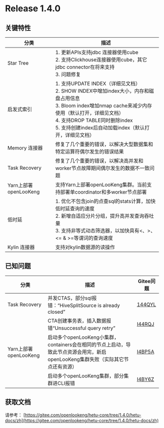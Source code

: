 # Release 1.4.0

## 关键特性

| 分类                  | 描述                                                         |
| --------------------- | ------------------------------------------------------------ |
| Star Tree             | 1. 更新APIs支持jdbc 连接器使用cube<br/>2. 支持Clickhouse连接器使用cube，其它jdbc connector在将来支持<br/>3. 问题修复 |
| 启发式索引            | 1. 支持UPDATE INDEX（详细见文档）<br/>2. SHOW INDEX中增加index大小，内存和磁盘占用信息<br/>3. Bloom index增加nmap cache来减少内存使用（默认打开，详细见文档）<br/>4. 支持DROP TABLE同时删除index<br/>5. 支持创建index后自动加载index（默认打开，详细见文档） |
| Memory 连接器         | 修复了几个重要的错误，以解决大型数据集和特定运算符偶尔发生的错误结果 |
| Task Recovery         | 修复了几个重要的错误，以解决高并发和worker节点故障期间偶尔发生的数据不一致问题 |
| Yarn上部署openLooKeng | 支持Yarn上部署openLooKeng集群。当前支持部署单coordinator和多worker节点部署 |
| 低时延                | 1. 优化不包含join的点查sql的stats计算，加快低时延查询的速度<br/>2. 新增自适应分片分组，提升高并发查询吞吐量<br/>3. 支持非等式动态筛选器，以加快具有<、>、<= & >=等谓词的查询速度 |
| Kylin 连接器          | 支持对kylin数据源的读操作                                    |
## 已知问题

| 分类                  | 描述                                                         | Gitee问题                                                    |
| --------------------- | ------------------------------------------------------------ | ------------------------------------------------------------ |
| Task Recovery         | 并发CTAS，部分sql报错：“HiveSplitSource is already closed”   | [144QYL](https://e.gitee.com/open_lookeng/issues/list?issue=I44QYL) |
|                       | CTA创建事务表，插入数据报错“Unsuccessful query retry”        | [I44RQJ](https://e.gitee.com/open_lookeng/issues/list?issue=I44RQJ) |
| Yarn上部署openLooKeng | 启动多个openLooKeng小集群，containers会在相同的节点上启动，导致此节点资源会用完，新启openLooKeng集群失败（实际其它节点还有资源） | [I4BP5A](https://e.gitee.com/open_lookeng/issues/list?issue=I4BP5A) |
|                       | 启动多个openLooKeng集群，部分集群进CLI报错                   | [I4BY6Z](https://e.gitee.com/open_lookeng/issues/list?issue=I4BY6Z) |

## 获取文档

请参考： [https://gitee.com/openlookeng/hetu-core/tree/1.4.0/hetu-docs/zh](https://gitee.com/openlookeng/hetu-core/tree/1.4.0/hetu-docs/zh)